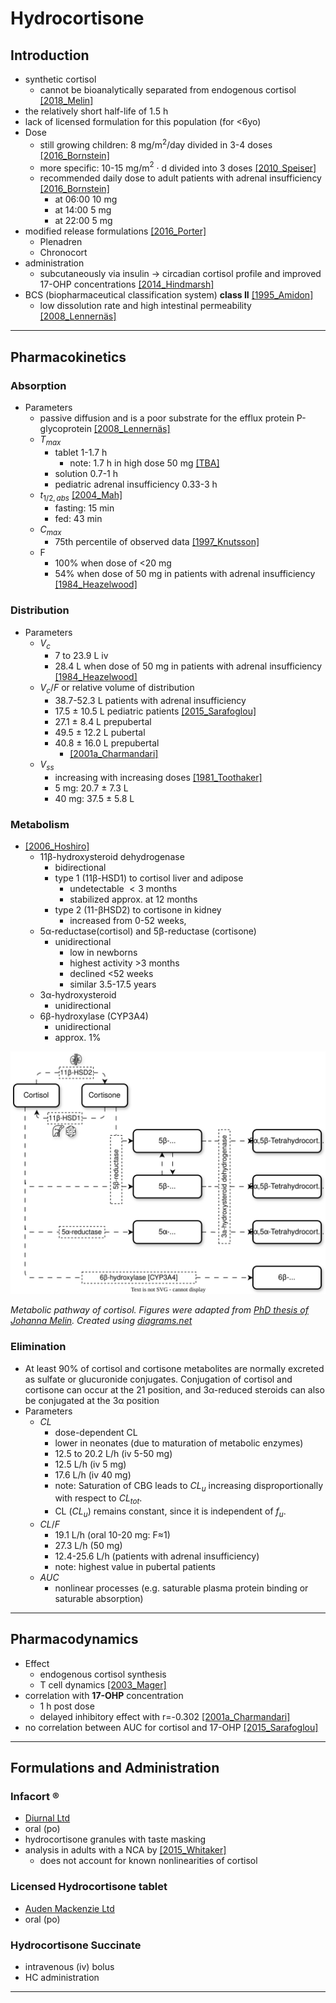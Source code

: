 # Hydrocortisone 
## Introduction
* synthetic cortisol
    * cannot be bioanalytically separated from endogenous cortisol [[2018_Melin]](https://doi.org/10.1007/s40262-017-0575-8)
* the relatively short half-life of 1.5 h
* lack of licensed formulation for this population (for <6yo)
* Dose
    + still growing children: 8 mg/m$^2$/day divided in 3-4 doses [[2016_Bornstein]](https://doi.org/10.1210/jc.2015-1710)
    + more specific:  10-15 mg/m$^2$ · d divided into 3 doses [[2010_Speiser]](https://doi.org/10.1210/jc.2009-2631)
    + recommended daily dose to adult patients with adrenal insufficiency [[2016_Bornstein]](https://doi.org/10.1210/jc.2015-1710)
        + at 06:00 10 mg
        + at 14:00 5 mg
        + at 22:00 5 mg 
* modified release formulations [[2016_Porter]](https://doi.org/10.1136/archdischild-2015-309538)
    + Plenadren 
    + Chronocort
* administration 
    + subcutaneously via insulin -> circadian cortisol profile and improved 17-OHP concentrations [[2014_Hindmarsh]](https://doi.org/10.1111/cen.12453)
* BCS (biopharmaceutical classification system) **class II** [[1995_Amidon]](https://doi.org/10.1023/a:1016212804288)
    + low dissolution rate and high intestinal permeability [[2008_Lennernäs]](https://doi.org/10.1517/17425255.4.6.749)

---

## Pharmacokinetics
### Absorption
* Parameters
    + passive diffusion and is a poor substrate for the efflux protein P-glycoprotein [[2008_Lennernäs]](https://doi.org/10.1517/17425255.4.6.749)
    + $T_{max}$
        - tablet 1-1.7 h 
            - note: 1.7 h in high dose 50 mg [[TBA]]()
        - solution 0.7-1 h
        - pediatric adrenal insufficiency 0.33-3 h
    + $t_{1/2,abs}$ [[2004_Mah]](https://doi.org/10.1111/j.1365-2265.2004.02106.x)
        - fasting: 15 min
        - fed: 43 min 
    + $C_{max}$
        - 75th percentile of observed data [[1997_Knutsson]](https://doi.org/10.1210/jcem.82.2.3769)
    + F 
        - 100% when dose of <20 mg
        - 54% when dose of 50 mg in patients with adrenal insufficiency [[1984_Heazelwood]](https://doi.org/10.1111/j.1365-2125.1984.tb04999.x)
### Distribution
* Parameters
    + $V_{c}$
        - 7 to 23.9 L iv
        - 28.4 L when dose of 50 mg in patients with adrenal insufficiency [[1984_Heazelwood]](https://doi.org/10.1111/j.1365-2125.1984.tb04999.x)
    + $V_{c}/F$ or relative volume of distribution
        - 38.7-52.3 L patients with adrenal insufficiency
        - 17.5 ± 10.5 L pediatric patients [[2015_Sarafoglou]](https://doi.org/10.1097/jim.0000000000000121)
        - 27.1 ± 8.4 L prepubertal 
        - 49.5 ± 12.2 L pubertal
        - 40.8 ± 16.0 L prepubertal
            - [[2001a_Charmandari]](https://doi.org/10.1210/jcem.86.6.7522)
    + $V_{ss}$
        - increasing with increasing doses [[1981_Toothaker]](https://doi.org/10.1007/bf01062332)
        - 5 mg: 20.7 ± 7.3 L
        - 40 mg: 37.5 ± 5.8 L
### Metabolism
* [[2006_Hoshiro]](https://doi.org/10.1111/j.1365-2265.2005.02412.x)
    + 11β-hydroxysteroid dehydrogenase
        - bidirectional 
        - type 1 (11β-HSD1) to cortisol liver and adipose
            - undetectable $<3$ months
            - stabilized approx. at 12 months
        - type 2 (11-βHSD2) to cortisone in kidney
            - increased from 0-52 weeks,
    + 5α-reductase(cortisol) and 5β-reductase (cortisone)
        - unidirectional
            - low in newborns 
            - highest activity >3 months
            - declined <52 weeks 
            - similar 3.5-17.5 years 
    + 3α-hydroxysteroid
        - unidirectional
    + 6β-hydroxylase (CYP3A4)
        - unidirectional
        - approx. 1%

![Cortisol](./figures/cortisol_metabolic_pathways.svg)

*Metabolic pathway of cortisol. Figures were adapted from [PhD thesis of Johanna Melin](https://refubium.fu-berlin.de/handle/fub188/23620). Created using [diagrams.net](https://app.diagrams.net/)*

### Elimination      
* At least 90% of cortisol and cortisone metabolites are normally excreted as sulfate or glucuronide conjugates. Conjugation of cortisol and cortisone can occur at the 21 position, and 3α-reduced steroids can also be conjugated at the 3α position
* Parameters
    + $CL$
        - dose-dependent CL
        - lower in neonates (due to maturation of metabolic enzymes)
        - 12.5 to 20.2 L/h (iv 5-50 mg)
        - 12.5 L/h (iv 5 mg)
        - 17.6 L/h (iv 40 mg)
        - note: Saturation of CBG leads to $CL_u$ increasing disproportionally with respect to $CL_{tot}$.
        - CL ($CL_u$)  remains constant, since it is independent of $f_u$.
    + $CL/F$
        - 19.1 L/h (oral 10-20 mg: F≈1)
        - 27.3 L/h (50 mg)
        - 12.4-25.6 L/h (patients with adrenal insufficiency)
        - note: highest value in pubertal patients
    + $AUC$
        - nonlinear processes (e.g. saturable plasma protein binding or saturable absorption)

---

## Pharmacodynamics
* Effect
    + endogenous cortisol synthesis
    + T cell dynamics [[2003_Mager]](https://doi.org/10.1177/0091270003258651)
* correlation with **17-OHP** concentration 
    + 1 h post dose
    + delayed inhibitory effect with r=-0.302 [[2001a_Charmandari]](https://doi.org/10.1210/jcem.86.6.7522)
* no correlation between AUC for cortisol and 17-OHP [[2015_Sarafoglou]](https://doi.org/10.1097/jim.0000000000000121)

---

## Formulations and Administration 
### Infacort ®
* <u>Diurnal Ltd</u>
* oral (po)
* hydrocortisone granules with taste masking
* analysis in adults with a NCA by [[2015_Whitaker]](https://doi.org/10.1210/jc.2014-4060)
    * does not account for known nonlinearities of cortisol

### Licensed Hydrocortisone tablet
* <u>Auden Mackenzie Ltd</u>
* oral (po)

### Hydrocortisone Succinate
* intravenous (iv) bolus 
* HC administration

---

